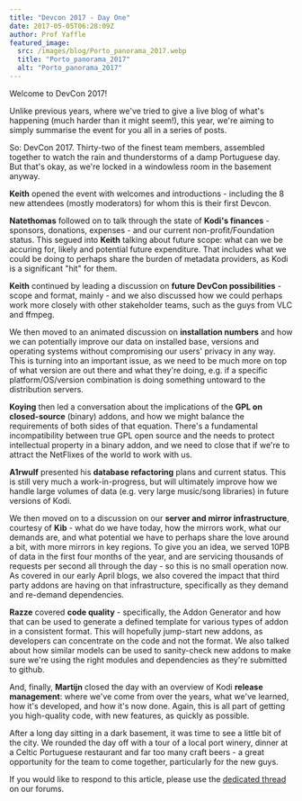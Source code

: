 ```yaml
---
title: "Devcon 2017 - Day One"
date: 2017-05-05T06:28:09Z
author: Prof Yaffle
featured_image:
  src: /images/blog/Porto_panorama_2017.webp
  title: "Porto_panorama_2017"
  alt: "Porto_panorama_2017"
---
```


Welcome to DevCon 2017!

Unlike previous years, where we've tried to give a live blog of what's happening (much harder than it might seem!), this year, we're aiming to simply summarise the event for you all in a series of posts.

So: DevCon 2017. Thirty-two of the finest team members, assembled together to watch the rain and thunderstorms of a damp Portuguese day. But that's okay, as we're locked in a windowless room in the basement anyway.

**Keith** opened the event with welcomes and introductions - including the 8 new attendees (mostly moderators) for whom this is their first Devcon.

**Natethomas** followed on to talk through the state of **Kodi's finances** - sponsors, donations, expenses - and our current non-profit/Foundation status. This segued into **Keith** talking about future scope: what can we be accuring for, likely and potential future expenditure. That includes what we could be doing to perhaps share the burden of metadata providers, as Kodi is a significant "hit" for them.

**Keith** continued by leading a discussion on **future DevCon possibilities** - scope and format, mainly - and we also discussed how we could perhaps work more closely with other stakeholder teams, such as the guys from VLC and ffmpeg.

We then moved to an animated discussion on **installation numbers** and how we can potentially improve our data on installed base, versions and operating systems without compromising our users' privacy in any way. This is turning into an important issue, as we need to be much more on top of what version are out there and what they're doing, e.g. if a specific platform/OS/version combination is doing something untoward to the distribution servers.

**Koying** then led a conversation about the implications of the **GPL on closed-source** (binary) addons, and how we might balance the requirements of both sides of that equation. There's a fundamental incompatibility between true GPL open source and the needs to protect intellectual property in a binary addon, and we need to close that if we're to attract the NetFlixes of the world to work with us.

**A1rwulf** presented his **database refactoring** plans and current status. This is still very much a work-in-progress, but will ultimately improve how we handle large volumes of data (e.g. very large music/song libraries) in future versions of Kodi.

We then moved on to a discussion on our **server and mirror infrastructure**, courtesy of **Kib** - what do we have today, how the mirrors work, what our demands are, and what potential we have to perhaps share the love around a bit, with more mirrors in key regions. To give you an idea, we served 10PB of data in the first four months of the year, and are servicing thousands of requests per second all through the day - so this is no small operation now. As covered in our early April blogs, we also covered the impact that third party addons are having on that infrastructure, specifically as they demand and re-demand dependencies.

**Razze** covered **code quality** - specifically, the Addon Generator and how that can be used to generate a defined template for various types of addon in a consistent format. This will hopefully jump-start new addons, as developers can concentrate on the code and not the format. We also talked about how similar models can be used to sanity-check new addons to make sure we're using the right modules and dependencies as they're submitted to github.

And, finally, **Martijn** closed the day with an overview of Kodi **release management**: where we've come from over the years, what we've learned, how it's developed, and how it's now done. Again, this is all part of getting you high-quality code, with new features, as quickly as possible.

After a long day sitting in a dark basement, it was time to see a little bit of the city. We rounded the day off with a tour of a local port winery, dinner at a Celtic Portuguese restaurant and far too many craft beers - a great opportunity for the team to come together, particularly for the new guys.

If you would like to respond to this article, please use the [dedicated thread](https://forum.kodi.tv/showthread.php?tid=313808) on our forums.
